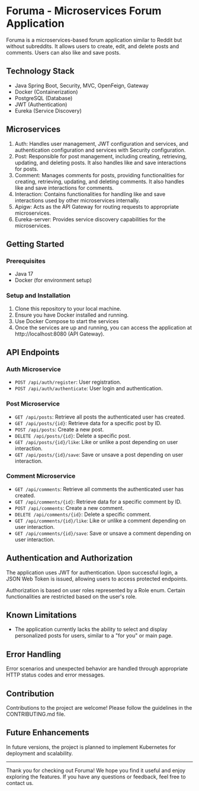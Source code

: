 # Foruma - Microservices Forum Application

Foruma is a microservices-based forum application similar to Reddit but without subreddits. It allows users to create, edit, and delete posts and comments. Users can also like and save posts.

## Technology Stack

- Java Spring Boot, Security, MVC, OpenFeign, Gateway
- Docker (Containerization)
- PostgreSQL (Database)
- JWT (Authentication)
- Eureka (Service Discovery)

## Microservices

1. Auth: Handles user management, JWT configuration and services, and authentication configuration and services with Security configuration.
2. Post: Responsible for post management, including creating, retrieving, updating, and deleting posts. It also handles like and save interactions for posts.
3. Comment: Manages comments for posts, providing functionalities for creating, retrieving, updating, and deleting comments. It also handles like and save interactions for comments.
4. Interaction: Contains functionalities for handling like and save interactions used by other microservices internally.
5. Apigw: Acts as the API Gateway for routing requests to appropriate microservices.
6. Eureka-server: Provides service discovery capabilities for the microservices.

## Getting Started

### Prerequisites

- Java 17
- Docker (for environment setup)

### Setup and Installation

1. Clone this repository to your local machine.
2. Ensure you have Docker installed and running.
3. Use Docker Compose to start the services
4. Once the services are up and running, you can access the application at http://localhost:8080 (API Gateway).

## API Endpoints

### Auth Microservice

- `POST /api/auth/register`: User registration.
- `POST /api/auth/authenticate`: User login and authentication.

### Post Microservice

- `GET /api/posts`: Retrieve all posts the authenticated user has created.
- `GET /api/posts/{id}`: Retrieve data for a specific post by ID.
- `POST /api/posts`: Create a new post.
- `DELETE /api/posts/{id}`: Delete a specific post.
- `GET /api/posts/{id}/like`: Like or unlike a post depending on user interaction.
- `GET /api/posts/{id}/save`: Save or unsave a post depending on user interaction.

### Comment Microservice

- `GET /api/comments`: Retrieve all comments the authenticated user has created.
- `GET /api/comments/{id}`: Retrieve data for a specific comment by ID.
- `POST /api/comments`: Create a new comment.
- `DELETE /api/comments/{id}`: Delete a specific comment.
- `GET /api/comments/{id}/like`: Like or unlike a comment depending on user interaction.
- `GET /api/comments/{id}/save`: Save or unsave a comment depending on user interaction.

## Authentication and Authorization

The application uses JWT for authentication. Upon successful login, a JSON Web Token is issued, allowing users to access protected endpoints.

Authorization is based on user roles represented by a Role enum. Certain functionalities are restricted based on the user's role.

## Known Limitations

- The application currently lacks the ability to select and display personalized posts for users, similar to a "for you" or main page.

## Error Handling

Error scenarios and unexpected behavior are handled through appropriate HTTP status codes and error messages.

## Contribution

Contributions to the project are welcome! Please follow the guidelines in the CONTRIBUTING.md file.

## Future Enhancements

In future versions, the project is planned to implement Kubernetes for deployment and scalability.

---

Thank you for checking out Foruma! We hope you find it useful and enjoy exploring the features. If you have any questions or feedback, feel free to contact us.

